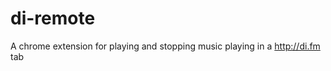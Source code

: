 di-remote
=========

A chrome extension for playing and stopping music playing in a http://di.fm tab
